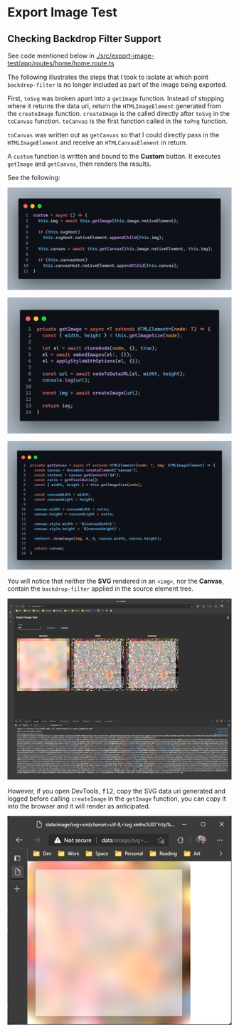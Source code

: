 # Export Image Test

## Checking Backdrop Filter Support

See code mentioned below in [./src/export-image-test/app/routes/home/home.route.ts](/src/export-image-test/app/routes/home/home.route.ts)  

The following illustrates the steps that I took to isolate at which point `backdrop-filter` is no longer included as part of the image being exported.

First, `toSvg` was broken apart into a `getImage` function. Instead of stopping where it returns the data uri, return the `HTMLImageElement` generated from the `createImage` function. `createImage` is the called directly after `toSvg` in the `toCanvas` function. `toCanvas` is the first function called in the `toPng` function.

`toCanvas` was written out as `getCanvas` so that I could directly pass in the `HTMLImageElement` and receive an `HTMLCanvasElement` in return.

A `custom` function is written and bound to the **Custom** button. It executes `getImage` and `getCanvas`, then renders the results.

See the following:

![01-custom](./readme/01-custom.png)  

![02-get-image](./readme/02-get-image.png)

![03-get-canavs](./readme/03-get-canvas.png)

You will notice that neither the **SVG** rendered in an `<img>`, nor the **Canvas**, contain the `backdrop-filter` applied in the source element tree.

![04-test](./readme/04-test.png)

However, if you open DevTools, <kbd>f12</kbd>, copy the SVG data uri generated and logged before calling `createImage` in the `getImage` function, you can copy it into the browser and it will render as anticipated.

![05-open-svg](./readme/05-open-svg.png)

